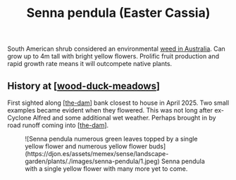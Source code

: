 ﻿---
backlinks:
- title: Plants
  url: /sense/landscape-garden/plants/plants.html
photos:
  1:
    date: 2025-04-07 17:03:02
    description: None
    filename: 1D518112-E8E2-471A-B25B-F2BBA229EBED.heic
    latitude: -27.538663333333332
    longitude: 152.05574166666668
    memexFilename: images/senna-pendula/1.jpeg
    title: None
tags:
- plants
- weed
- introduced
- wood-duck-meadows
title: Senna pendula (Easter Cassia)
type: plant
---
South American shrub considered an environmental [weed in Australia](https://weeds.brisbane.qld.gov.au/weeds/easter-cassia). Can grow up to 4m tall with bright yellow flowers. Prolific fruit production and rapid growth rate means it will outcompete native plants.

## History at [[wood-duck-meadows]]

First sighted along [[the-dam]] bank closest to house in April 2025. Two small examples became evident when they flowered. This was not long after ex-Cyclone Alfred and some additional wet weather. Perhaps brought in by road runoff coming into [[the-dam]].

<figure markdown>
![Senna pendula numerous green leaves topped by a single yellow flower and numerous yellow flower buds](https://djon.es/assets/memex/sense/landscape-garden/plants/./images/senna-pendula/1.jpeg)
<caption>Senna pendula with a single yellow flower with many more yet to come.</caption>
</figure>

[//begin]: # "Autogenerated link references for markdown compatibility"
[wood-duck-meadows]: ../wood-duck-meadows "Wood duck meadows"
[the-dam]: ../the-dam "The Dam"
[//end]: # "Autogenerated link references"